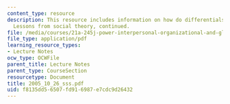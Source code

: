 ```yaml
---
content_type: resource
description: This resource includes information on how do differentials in power arise?
  Lessons from social theory, continued.
file: /media/courses/21a-245j-power-interpersonal-organizational-and-global-dimensions-fall-2005/f8135dd56507fd916987e7cdc9d26432_2005_10_26_sss.pdf
file_type: application/pdf
learning_resource_types:
- Lecture Notes
ocw_type: OCWFile
parent_title: Lecture Notes
parent_type: CourseSection
resourcetype: Document
title: 2005_10_26_sss.pdf
uid: f8135dd5-6507-fd91-6987-e7cdc9d26432
---
```

